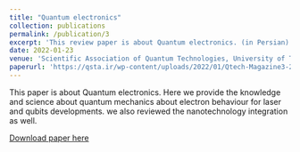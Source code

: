 ```yaml
---
title: "Quantum electronics"
collection: publications
permalink: /publication/3
excerpt: 'This review paper is about Quantum electronics. (in Persian)'
date: 2022-01-23
venue: 'Scientific Association of Quantum Technologies, University of Tabriz'
paperurl: 'https://qsta.ir/wp-content/uploads/2022/01/Qtech-Magazine3-2.pdf'
---
```

This paper is about Quantum electronics. Here we provide the knowledge and science about quantum mechanics about electron behaviour for laser and qubits developments. we also reviewed the nanotechnology integration as well.

[Download paper here](https://qsta.ir/wp-content/uploads/2022/01/Qtech-Magazine3-2.pdf)

